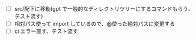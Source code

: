 - [ ] src/配下に移動(gpt で一般的なディレクトリツリーにするコマンドもらう、テスト流す)
- [ ] 相対パス使って import しているので、@使った絶対パスに変更する
- [ ] ci エラー直す、テスト流す
